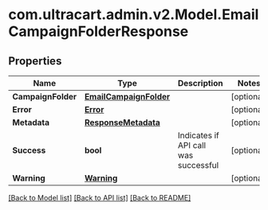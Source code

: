 
# com.ultracart.admin.v2.Model.EmailCampaignFolderResponse

## Properties

Name | Type | Description | Notes
------------ | ------------- | ------------- | -------------
**CampaignFolder** | [**EmailCampaignFolder**](EmailCampaignFolder.md) |  | [optional] 
**Error** | [**Error**](Error.md) |  | [optional] 
**Metadata** | [**ResponseMetadata**](ResponseMetadata.md) |  | [optional] 
**Success** | **bool** | Indicates if API call was successful | [optional] 
**Warning** | [**Warning**](Warning.md) |  | [optional] 

[[Back to Model list]](../README.md#documentation-for-models)
[[Back to API list]](../README.md#documentation-for-api-endpoints)
[[Back to README]](../README.md)

